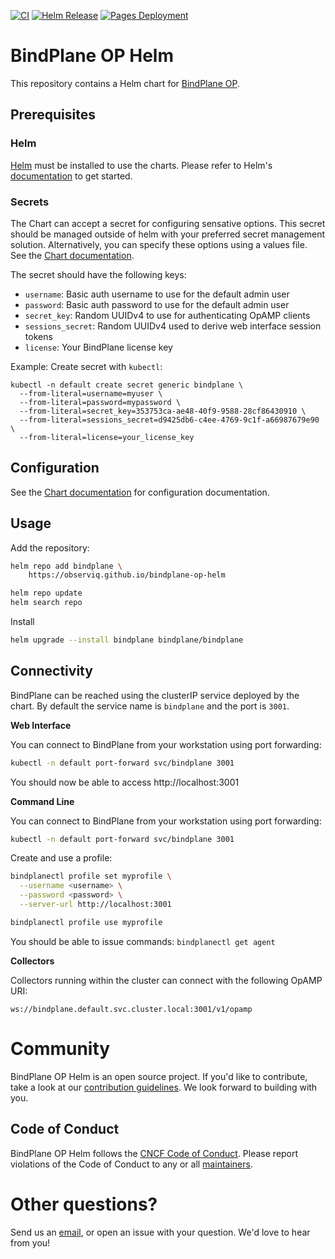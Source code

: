[![CI](https://github.com/observIQ/bindplane-op-helm/actions/workflows/ci.yml/badge.svg)](https://github.com/observIQ/bindplane-op-helm/actions/workflows/ci.yml)
[![Helm Release](https://github.com/observIQ/bindplane-op-helm/actions/workflows/helm.yml/badge.svg)](https://github.com/observIQ/bindplane-op-helm/actions/workflows/helm.yml)
[![Pages Deployment](https://github.com/observIQ/bindplane-op-helm/actions/workflows/pages/pages-build-deployment/badge.svg)](https://github.com/observIQ/bindplane-op-helm/actions/workflows/pages/pages-build-deployment)

# BindPlane OP Helm

This repository contains a Helm chart for [BindPlane OP](https://github.com/observIQ/bindplane-op).

## Prerequisites

### Helm

[Helm](https://helm.sh) must be installed to use the charts. Please refer to
Helm's [documentation](https://helm.sh/docs) to get started.

### Secrets

The Chart can accept a secret for configuring sensative options. This secret should be managed outside of helm with your preferred secret management solution. Alternatively, you can specify
these options using a values file. See the [Chart documentation](./charts/bindplane/README.md).

The secret should have the following keys:
- `username`: Basic auth username to use for the default admin user
- `password`: Basic auth password to use for the default admin user
- `secret_key`: Random UUIDv4 to use for authenticating OpAMP clients
- `sessions_secret`: Random UUIDv4 used to derive web interface session tokens
- `license`: Your BindPlane license key

Example: Create secret with `kubectl`:

```shell
kubectl -n default create secret generic bindplane \
  --from-literal=username=myuser \
  --from-literal=password=mypassword \
  --from-literal=secret_key=353753ca-ae48-40f9-9588-28cf86430910 \
  --from-literal=sessions_secret=d9425db6-c4ee-4769-9c1f-a66987679e90 \
  --from-literal=license=your_license_key
```

## Configuration

See the [Chart documentation](./charts/bindplane/README.md) for configuration documentation.

## Usage

Add the repository:

```bash
helm repo add bindplane \
    https://observiq.github.io/bindplane-op-helm

helm repo update
helm search repo
```

Install

```bash
helm upgrade --install bindplane bindplane/bindplane
```

## Connectivity

BindPlane can be reached using the clusterIP service deployed by the chart. By default the service
name is `bindplane` and the port is `3001`.

**Web Interface**

You can connect to BindPlane from your workstation using port forwarding:

```bash
kubectl -n default port-forward svc/bindplane 3001
```

You should now be able to access http://localhost:3001

**Command Line**

You can connect to BindPlane from your workstation using port forwarding:

```bash
kubectl -n default port-forward svc/bindplane 3001
```

Create and use a profile:

```bash
bindplanectl profile set myprofile \
  --username <username> \
  --password <password> \
  --server-url http://localhost:3001

bindplanectl profile use myprofile
```

You should be able to issue commands: `bindplanectl get agent`

**Collectors**

Collectors running within the cluster can connect with the following OpAMP URI:

```
ws://bindplane.default.svc.cluster.local:3001/v1/opamp
```

# Community

BindPlane OP Helm is an open source project. If you'd like to contribute, take a look at our [contribution guidelines](/docs/CONTRIBUTING.md). We look forward to building with you.

## Code of Conduct

BindPlane OP Helm follows the [CNCF Code of Conduct](https://github.com/cncf/foundation/blob/master/code-of-conduct.md). Please report violations of the Code of Conduct to any or all [maintainers](/docs/MAINTAINERS.md).

# Other questions?

Send us an [email](mailto:support@observiq.com), or open an issue with your question. We'd love to hear from you!
